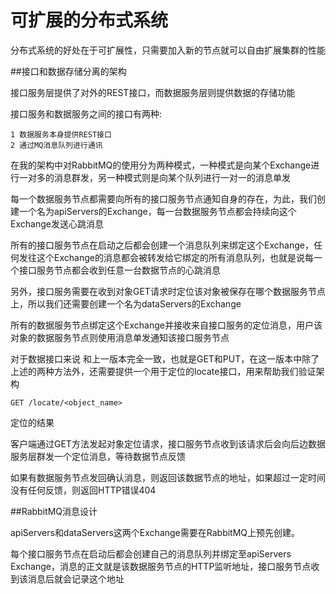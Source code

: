 # 可扩展的分布式系统

分布式系统的好处在于可扩展性，只需要加入新的节点就可以自由扩展集群的性能

##接口和数据存储分离的架构

接口服务层提供了对外的REST接口，而数据服务层则提供数据的存储功能

接口服务和数据服务之间的接口有两种:

    1 数据服务本身提供REST接口
    2 通过MQ消息队列进行通讯

在我的架构中对RabbitMQ的使用分为两种模式，一种模式是向某个Exchange进行一对多的消息群发，另一种模式则是向某个队列进行一对一的消息单发

每一个数据服务节点都需要向所有的接口服务节点通知自身的存在，为此，我们创建一个名为apiServers的Exchange，每一台数据服务节点都会持续向这个Exchange发送心跳消息

所有的接口服务节点在启动之后都会创建一个消息队列来绑定这个Exchange，任何发往这个Exchange的消息都会被转发给它绑定的所有消息队列，也就是说每一个接口服务节点都会收到任意一台数据节点的心跳消息

另外，接口服务需要在收到对象GET请求时定位该对象被保存在哪个数据服务节点上，所以我们还需要创建一个名为dataServers的Exchange

所有的数据服务节点绑定这个Exchange并接收来自接口服务的定位消息，用户该对象的数据服务节点则使用消息单发通知该接口服务节点

对于数据接口来说 和上一版本完全一致，也就是GET和PUT，在这一版本中除了上述的两种方法外，还需要提供一个用于定位的locate接口，用来帮助我们验证架构

    GET /locate/<object_name>

定位的结果

客户端通过GET方法发起对象定位请求，接口服务节点收到该请求后会向后边数据服务层群发一个定位消息，等待数据节点反馈

如果有数据服务节点发回确认消息，则返回该数据节点的地址，如果超过一定时间没有任何反馈，则返回HTTP错误404

##RabbitMQ消息设计

apiServers和dataServers这两个Exchange需要在RabbitMQ上预先创建。

每个接口服务节点在启动后都会创建自己的消息队列并绑定至apiServers Exchange，消息的正文就是该数据服务节点的HTTP监听地址，接口服务节点收到该消息后就会记录这个地址


